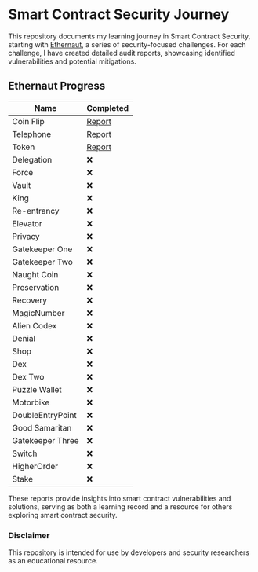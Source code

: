 # Smart Contract Security Journey
This repository documents my learning journey in Smart Contract Security, starting with [Ethernaut](https://ethernaut.openzeppelin.com/), a series of security-focused challenges. For each challenge, I have created detailed audit reports, showcasing identified vulnerabilities and potential mitigations.


## Ethernaut Progress

| Name               | Completed |
|--------------------|-----------|
| Coin Flip          | [Report](./ethernaut/coinflip/REPORT.MD)    |
| Telephone          | [Report](./ethernaut/telephone/REPORT.MD)    |
| Token              | [Report](./ethernaut/token/REPORT.MD)    |
| Delegation         | ❌        |
| Force              | ❌        |
| Vault              | ❌        |
| King               | ❌        |
| Re-entrancy        | ❌        |
| Elevator           | ❌        |
| Privacy            | ❌        |   
| Gatekeeper One     | ❌        |
| Gatekeeper Two     | ❌        |
| Naught Coin        | ❌        |
| Preservation       | ❌        |
| Recovery           | ❌        |
| MagicNumber        | ❌        |
| Alien Codex        | ❌        |
| Denial             | ❌        |
| Shop               | ❌        |
| Dex                | ❌        |
| Dex Two            | ❌        |
| Puzzle Wallet      | ❌        |
| Motorbike          | ❌        |
| DoubleEntryPoint   | ❌        |
| Good Samaritan     | ❌        |
| Gatekeeper Three   | ❌        |
| Switch             | ❌        |
| HigherOrder        | ❌        |
| Stake              | ❌        |


These reports provide insights into smart contract vulnerabilities and solutions, serving as both a learning record and a resource for others exploring smart contract security.



### Disclaimer

This repository is intended for use by developers and security researchers as an educational resource.
